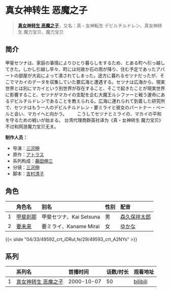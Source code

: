 # 真女神转生 恶魔之子


> <u>**[真女神转生 恶魔之子](https://bgm.tv/subject/40380)**</u>，又名：真・女神転生 デビルチルドレン、真女神转生 魔力宝贝、魔力宝贝

## 简介

甲斐セツナは、家庭の事情によりひとり暮らしをするため、とある町へ引っ越してきた。しかし引越し早々、町には何故か石の雨が降り、住む予定であったアパートの部屋が大岩によって潰されてしまった。途方に暮れるセツナだったが、そこでマカイのデータを収集していた要広海と遭遇する。セツナは広海から、現実世界とは別にマカイという別世界が存在すること、そこで起きたことが現実世界に影響すること、セツナがマカイの支配を企む大魔王ルシファーと戦う運命にあるデビルチルドレンであることを教えられる。広海に連れられて到着した研究所で、セツナはもう一人のデビルチルドレン・要ミライと彼女のパートナー・ベールと会い、マカイへと向かう。
　　こうしてセツナとミライの、マカイの平和を守るための戦いが始まる。
      台湾代理商群英社译为《真・女神转生 魔力宝贝》 不过和网游魔力宝贝无关。

**制作人员：**
- 导演：[三沢伸](https://bgm.tv/person/1051)
- 原作：[アトラス](https://bgm.tv/person/6913)
- 系列构成：[藤田伸三](https://bgm.tv/person/218)
- 分镜：[三沢伸](https://bgm.tv/person/1051)
- 脚本：[吉村清子](https://bgm.tv/person/3546)

## 角色

|     |   角色名   |   别名  | 性别 |  配音  |
|:--- |:------  |:----      |:---  |:--   |
| 1 | [甲斐刹那](https://bgm.tv/character/49592) | 甲斐セツナ、Kai Setsuna | 男 | [森久保祥太郎](https://bgm.tv/person/4166) |
| 2 | [要未来](https://bgm.tv/character/49593) | 要ミライ、Kaname Mirai | 女 | [ゆかな](https://bgm.tv/person/3824) |

{{< slide "04/33/49592_crt_iDRuI,fe/29/49593_crt_A2NYs" >}}

## 系列

|     |   系列名   |   首播时间  | 话数/时长  | 观看地址 |
|:---  |:------    |:----      |:---       |:---  |
| 1 |[真女神转生 恶魔之子](https://bgm.tv/subject/40380)| 2000-10-07 | 50 | [bilibili](https://www.bilibili.com/bangumi/play/ep46988) |




